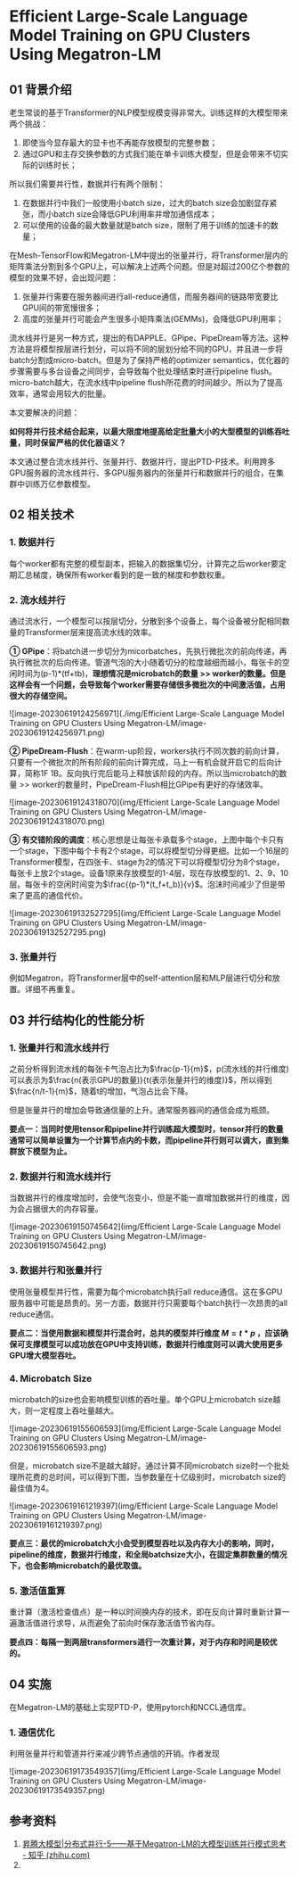 # Efficient Large-Scale Language Model Training on GPU Clusters Using Megatron-LM

## 01 背景介绍

老生常谈的基于Transformer的NLP模型规模变得非常大。训练这样的大模型带来两个挑战：

1. 即使当今显存最大的显卡也不再能存放模型的完整参数；
2. 通过GPU和主存交换参数的方式我们能在单卡训练大模型，但是会带来不切实际的训练时长；

所以我们需要并行性，数据并行有两个限制：

1. 在数据并行中我们一般使用小batch size，过大的batch size会加剧显存紧张，而小batch size会降低GPU利用率并增加通信成本；
2. 可以使用的设备的最大数量就是batch size，限制了用于训练的加速卡的数量；

在Mesh-TensorFlow和Megatron-LM中提出的张量并行，将Transformer层内的矩阵乘法分割到多个GPU上，可以解决上述两个问题。但是对超过200亿个参数的模型的效果不好，会出现问题：

1. 张量并行需要在服务器间进行all-reduce通信，而服务器间的链路带宽要比GPU间的带宽慢很多；
2. 高度的张量并行可能会产生很多小矩阵乘法(GEMMs)，会降低GPU利用率；

流水线并行是另一种方式，提出的有DAPPLE、GPipe、PipeDream等方法。这种方法是将模型按层进行划分，可以将不同的层划分给不同的GPU，并且进一步将batch分割成micro-batch。但是为了保持严格的optimizer semantics，优化器的步骤需要与多台设备之间同步，会导致每个批处理结束时进行pipeline flush。micro-batch越大，在流水线中pipeline flush所花费的时间越少。所以为了提高效率，通常会用较大的批量。

本文要解决的问题：

**如何将并行技术结合起来，以最大限度地提高给定批量大小的大型模型的训练吞吐量，同时保留严格的优化器语义？**

本文通过整合流水线并行、张量并行、数据并行，提出PTD-P技术。利用跨多GPU服务器的流水线并行、多GPU服务器内的张量并行和数据并行的组合，在集群中训练万亿参数模型。

## 02 相关技术

### 1. 数据并行

每个worker都有完整的模型副本，把输入的数据集切分，计算完之后worker要定期汇总梯度，确保所有worker看到的是一致的梯度和参数权重。

### 2. 流水线并行

通过流水行，一个模型可以按层切分，分散到多个设备上，每个设备被分配相同数量的Transformer层来提高流水线的效率。

**① GPipe**：将batch进一步切分为micorbatches，先执行微批次的前向传递，再执行微批次的后向传递。管道气泡的大小随着切分的粒度越细而越小，每张卡的空闲时间为(p-1)*(tf+tb)，**理想情况是microbatch的数量 >> worker的数量。但是这样会有一个问题，会导致每个worker需要存储很多微批次的中间激活值，占用很大的存储空间。**

![image-20230619124256971](./img/Efficient Large-Scale Language Model Training on GPU Clusters Using Megatron-LM/image-20230619124256971.png)

**② PipeDream-Flush**：在warm-up阶段，workers执行不同次数的前向计算，只要有一个微批次的所有阶段的前向计算完成，马上一有机会就开启它的后向计算，简称1F 1B。反向执行完后能马上释放该阶段的内存。所以当microbatch的数量 >> worker的数量时，PipeDream-Flush相比GPipe有更好的存储效率。

![image-20230619124318070](img/Efficient Large-Scale Language Model Training on GPU Clusters Using Megatron-LM/image-20230619124318070.png)

**③ 有交错阶段的调度**：核心思想是让每张卡承载多个stage，上图中每个卡只有一个stage，下图中每个卡有2个stage，可以将模型切分得更细。比如一个16层的Transformer模型，在四张卡、stage为2的情况下可以将模型切分为8个stage，每张卡上放2个stage。设备1原来存放模型的1-4层，现在存放模型的1、2、9、10层。每张卡的空闲时间变为$\frac{(p-1)*(t_f+t_b)}{v}$。泡沫时间减少了但是带来了更高的通信代价。

![image-20230619132527295](img/Efficient Large-Scale Language Model Training on GPU Clusters Using Megatron-LM/image-20230619132527295.png)

### 3. 张量并行

例如Megatron，将Transformer层中的self-attention层和MLP层进行切分和放置。详细不再重复。

## 03 并行结构化的性能分析

### 1. 张量并行和流水线并行

之前分析得到流水线的每张卡气泡占比为$\frac{p-1}{m}$，p(流水线的并行维度)可以表示为$\frac{n(表示GPU的数量)}{t(表示张量并行的维度)}$，所以得到$\frac{n/t-1}{m}$，随着t的增加，气泡占比会下降。

但是张量并行的增加会导致通信量的上升。通常服务器间的通信会成为瓶颈。

**要点一：当同时使用tensor和pipeline并行训练超大模型时，tensor并行的数量通常可以简单设置为一个计算节点内的卡数，而pipeline并行则可以调大，直到集群放下模型为止。**

### 2. 数据并行和流水线并行

当数据并行的维度增加时，会使气泡变小，但是不能一直增加数据并行的维度，因为会占据很大的内存容量。

![image-20230619150745642](img/Efficient Large-Scale Language Model Training on GPU Clusters Using Megatron-LM/image-20230619150745642.png)

### 3. 数据并行和张量并行

使用张量模型并行性，需要为每个microbatch执行all reduce通信。这在多GPU服务器中可能是昂贵的。另一方面，数据并行只需要每个batch执行一次昂贵的all reduce通信。

**要点二：当使用数据和模型并行混合时，总共的模型并行维度 $M = t * p$ ，应该确保可支撑模型可以成功放在GPU中支持训练，数据并行维度则可以调大使用更多GPU增大模型吞吐。**

### 4. Microbatch Size

microbatch的size也会影响模型训练的吞吐量。单个GPU上microbatch size越大，则一定程度上吞吐量越大。

![image-20230619155606593](img/Efficient Large-Scale Language Model Training on GPU Clusters Using Megatron-LM/image-20230619155606593.png)

但是，microbatch size不是越大越好。通过计算不同microbatch size时一个批处理所花费的总时间，可以得到下图，当参数量在十亿级别时，microbatch size的最佳值为4。

![image-20230619161219397](img/Efficient Large-Scale Language Model Training on GPU Clusters Using Megatron-LM/image-20230619161219397.png)

**要点三：最优的microbatch大小会受到模型吞吐以及内存大小的影响，同时，pipeline的维度，数据并行维度，和全局batchsize大小，在固定集群数量的情况下，也会影响microbatch的最优取值。**

### 5. 激活值重算

重计算（激活检查值点）是一种以时间换内存的技术，即在反向计算时重新计算一遍激活值进行求导，从而避免了前向时保存激活值节省内存。

**要点四：每隔一到两层transformers进行一次重计算，对于内存和时间是较优的。**

## 04 实施

在Megatron-LM的基础上实现PTD-P，使用pytorch和NCCL通信库。

### 1. 通信优化

利用张量并行和管道并行来减少跨节点通信的开销。作者发现

![image-20230619173549357](img/Efficient Large-Scale Language Model Training on GPU Clusters Using Megatron-LM/image-20230619173549357.png)

## 参考资料

1. [昇腾大模型|分布式并行-5——基于Megatron-LM的大模型训练并行模式思考 - 知乎 (zhihu.com)](https://zhuanlan.zhihu.com/p/627996145)
2. 

